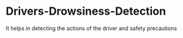 # Drivers-Drowsiness-Detection

It helps in detecting the actions of the driver and safety precautions
